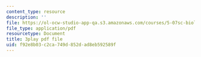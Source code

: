 ```yaml
---
content_type: resource
description: ''
file: https://ol-ocw-studio-app-qa.s3.amazonaws.com/courses/5-07sc-biological-chemistry-i-fall-2013/f92e8b03c2ca749d852dad8eb592589f_jHrd43uWD-E.pdf
file_type: application/pdf
resourcetype: Document
title: 3play pdf file
uid: f92e8b03-c2ca-749d-852d-ad8eb592589f
---
```

